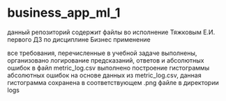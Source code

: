 # business_app_ml_1
данный репозиторий содержит файлы во исполнение Тяжковым Е.И. первого ДЗ по дисциплине Бизнес применение

все требования, перечисленные в учебной задаче выполнены, организовано логирование предсказаний, ответов и абсолютных ошибок в файл metric_log.csv
выполнено построение гистограммы абсолютных ошибок на основе данных из metric_log.csv, данная гистограмма сохранена в соответствующем .png файле в директории logs
